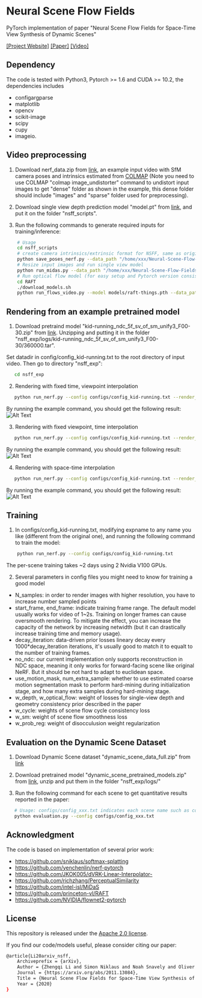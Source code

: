 # Neural Scene Flow Fields
PyTorch implementation of paper "Neural Scene Flow Fields for Space-Time View Synthesis of Dynamic Scenes"

[[Project Website]](https://www.cs.cornell.edu/~zl548/NSFF/) [[Paper]](https://arxiv.org/abs/2011.13084) [[Video]](https://www.youtube.com/watch?v=qsMIH7gYRCc&feature=emb_title)

## Dependency
The code is tested with Python3, Pytorch >= 1.6 and CUDA >= 10.2, the dependencies includes 
* configargparse
* matplotlib
* opencv
* scikit-image
* scipy
* cupy
* imageio.

## Video preprocessing 
1. Download nerf_data.zip from [link](https://drive.google.com/drive/folders/1G-NFZKEA8KSWojUKecpJPVoq5XCjBLOV?usp=sharing), an example input video with SfM camera poses and intrinsics estimated from [COLMAP](https://colmap.github.io/) (Note you need to use COLMAP "colmap image_undistorter" command to undistort input images to get "dense" folder as shown in the example, this dense folder should include "images" and "sparse" folder used for preprocessing).

2. Download single view depth prediction model "model.pt" from [link](https://drive.google.com/drive/folders/1G-NFZKEA8KSWojUKecpJPVoq5XCjBLOV?usp=sharing), and put it on the folder "nsff_scripts".

3. Run the following commands to generate required inputs for training/inference:
```bash
    # Usage
    cd nsff_scripts
    # create camera intrinsics/extrinsic format for NSFF, same as original NeRF where it uses imgs2poses.py script from the LLFF code: https://github.com/Fyusion/LLFF/blob/master/imgs2poses.py
    python save_poses_nerf.py --data_path "/home/xxx/Neural-Scene-Flow-Fields/kid-running/dense/"
    # Resize input images and run single view model
    python run_midas.py --data_path "/home/xxx/Neural-Scene-Flow-Fields/kid-running/dense/"
    # Run optical flow model (for easy setup and Pytorch version consistency, we use RAFT as backbond optical flow model, but should be easy to change to other models such as PWC-Net or FlowNet2.0)
    cd RAFT 
    ./download_models.sh
    python run_flows_video.py --model models/raft-things.pth --data_path /home/xxx/Neural-Scene-Flow-Fields/kid-running/dense/ --epi_threhold 1.0
```

## Rendering from an example pretrained model
1. Download pretraind model "kid-running_ndc_5f_sv_of_sm_unify3_F00-30.zip" from [link](https://drive.google.com/drive/folders/1G-NFZKEA8KSWojUKecpJPVoq5XCjBLOV?usp=sharing). Unzipping and putting it in the folder "nsff_exp/logs/kid-running_ndc_5f_sv_of_sm_unify3_F00-30/360000.tar". 

Set datadir in config/config_kid-running.txt to the root directory of input video. Then go to directory "nsff_exp":
```bash
   cd nsff_exp
```

2. Rendering with fixed time, viewpoint interpolation
```bash
   python run_nerf.py --config configs/config_kid-running.txt --render_bt --target_idx 10
```

By running the example command, you should get the following result:
![Alt Text](https://github.com/zhengqili/Neural-Scene-Flow-Fields/blob/main/demo/vi.gif)

3. Rendering with fixed viewpoint, time interpolation
```bash
   python run_nerf.py --config configs/config_kid-running.txt --render_lockcam_slowmo --target_idx 5
```

By running the example command, you should get the following result:
![Alt Text](https://github.com/zhengqili/Neural-Scene-Flow-Fields/blob/main/demo/ti.gif)

4. Rendering with space-time interpolation
```bash
   python run_nerf.py --config configs/config_kid-running.txt --render_slowmo_bt  --target_idx 10
```

By running the example command, you should get the following result:
![Alt Text](https://github.com/zhengqili/Neural-Scene-Flow-Fields/blob/main/demo/sti.gif)

## Training
1. In configs/config_kid-running.txt, modifying expname to any name you like (different from the original one), and running the following command to train the model:
```bash
    python run_nerf.py --config configs/config_kid-running.txt
```
The per-scene training takes ~2 days using 2 Nvidia V100 GPUs.

2. Several parameters in config files you might need to know for training a good model
* N_samples: in order to render images with higher resolution, you have to increase number sampled points
* start_frame,  end_frame: indicate training frame range. The default model usually works for video of 1~2s. Training on longer frames can cause oversmooth rendering. To mitigate the effect, you can increase the capacity of the network by increasing netwidth (but it can drastically increase training time and memory usage).
* decay_iteration: data-driven prior losses lineary decay every 1000*decay_iteration iterations, it's usually good to match it to equalt to the number of training frames. 
* no_ndc: our current implementation only supports reconstruction in NDC space, meaning it only works for forward-facing scene like original NeRF. But it should be not hard to adapt to euclidean space.
* use_motion_mask, num_extra_sample: whether to use estimated coarse motion segmentation mask to perform hard-mining during initialization stage, and how many extra samples during hard-mining stage.
* w_depth, w_optical_flow: weight of losses for single-view depth and geometry consistency prior described in the paper
* w_cycle: weights of scene flow cycle consistency loss
* w_sm: weight of scene flow smoothness loss
* w_prob_reg: weight of disocculusion weight regularization

## Evaluation on the Dynamic Scene Dataset
1. Download Dynamic Scene dataset "dynamic_scene_data_full.zip" from [link](https://drive.google.com/drive/folders/1G-NFZKEA8KSWojUKecpJPVoq5XCjBLOV?usp=sharing)

2. Download pretrained model "dynamic_scene_pretrained_models.zip" from [link](https://drive.google.com/drive/folders/1G-NFZKEA8KSWojUKecpJPVoq5XCjBLOV?usp=sharing), unzip and put them in the folder "nsff_exp/logs/"

3. Run the following command for each scene to get quantitative results reported in the paper:
```bash
   # Usage: configs/config_xxx.txt indicates each scene name such as config_balloon1-2.txt in nsff/configs
   python evaluation.py --config configs/config_xxx.txt
```
## Acknowledgment
The code is based on implementation of several prior work:

* https://github.com/sniklaus/softmax-splatting
* https://github.com/yenchenlin/nerf-pytorch
* https://github.com/JKOK005/dVRK-Linear-Interpolator-
* https://github.com/richzhang/PerceptualSimilarity
* https://github.com/intel-isl/MiDaS
* https://github.com/princeton-vl/RAFT
* https://github.com/NVIDIA/flownet2-pytorch

## License
This repository is released under the [Apache 2.0 license](http://www.apache.org/licenses/LICENSE-2.0).

If you find our code/models useful, please consider citing our paper:
```bash
@article{Li20arxiv_nsff,
	Archiveprefix = {arXiv},
	Author = {Zhengqi Li and Simon Niklaus and Noah Snavely and Oliver Wang},
	Journal = {https://arxiv.org/abs/2011.13084},
	Title = {Neural Scene Flow Fields for Space-Time View Synthesis of Dynamic Scenes},
	Year = {2020}
}

